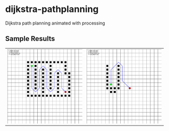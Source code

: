 # dijkstra-pathplanning

Dijkstra path planning animated with processing

## Sample Results
<div align=left>
<table>
  <tr>
    <td><img src="./diljikstra/diljikstra.png" alt="sample-1" width="600"/></a></td>
    <td><img src="./diljikstra/diljikstra1.png" alt="sample-2" width="600"/></a></td>
  </tr>
</table>
</div>
